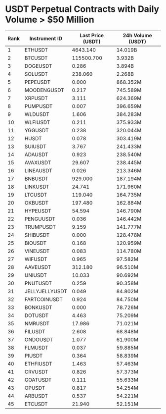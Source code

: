 # USDT Perpetual Contracts with Daily Volume > $50 Million

| Rank | Instrument ID | Last Price (USDT) | 24h Volume (USDT) |
|------|---------------|-------------------|-------------------|
| 1 | ETHUSDT | 4643.140 | 14.019B |
| 2 | BTCUSDT | 115500.700 | 3.932B |
| 3 | DOGEUSDT | 0.286 | 3.894B |
| 4 | SOLUSDT | 238.060 | 2.268B |
| 5 | PEPEUSDT | 0.000 | 868.352M |
| 6 | MOODENGUSDT | 0.217 | 745.589M |
| 7 | XRPUSDT | 3.111 | 624.369M |
| 8 | PUMPUSDT | 0.007 | 396.659M |
| 9 | WLDUSDT | 1.606 | 384.283M |
| 10 | WLFIUSDT | 0.211 | 375.933M |
| 11 | YGGUSDT | 0.238 | 320.044M |
| 12 | HUSDT | 0.078 | 303.419M |
| 13 | SUIUSDT | 3.767 | 241.433M |
| 14 | ADAUSDT | 0.923 | 238.540M |
| 15 | AVAXUSDT | 29.607 | 238.445M |
| 16 | LINEAUSDT | 0.026 | 213.346M |
| 17 | BNBUSDT | 929.000 | 187.194M |
| 18 | LINKUSDT | 24.741 | 171.960M |
| 19 | LTCUSDT | 119.040 | 164.735M |
| 20 | OKBUSDT | 197.480 | 162.884M |
| 21 | HYPEUSDT | 54.594 | 146.790M |
| 22 | PENGUUSDT | 0.036 | 146.442M |
| 23 | TRUMPUSDT | 9.159 | 141.777M |
| 24 | SHIBUSDT | 0.000 | 128.478M |
| 25 | BIOUSDT | 0.168 | 120.959M |
| 26 | VINEUSDT | 0.083 | 114.780M |
| 27 | WIFUSDT | 0.965 | 97.582M |
| 28 | AAVEUSDT | 312.180 | 96.510M |
| 29 | UNIUSDT | 10.033 | 90.692M |
| 30 | PNUTUSDT | 0.259 | 90.358M |
| 31 | JELLYJELLYUSDT | 0.049 | 84.802M |
| 32 | FARTCOINUSDT | 0.924 | 84.750M |
| 33 | BONKUSDT | 0.000 | 78.726M |
| 34 | DOTUSDT | 4.463 | 75.209M |
| 35 | NMRUSDT | 17.986 | 71.021M |
| 36 | FILUSDT | 2.608 | 68.848M |
| 37 | ONDOUSDT | 1.077 | 61.900M |
| 38 | FLMUSDT | 0.037 | 59.885M |
| 39 | PIUSDT | 0.364 | 58.839M |
| 40 | ETHFIUSDT | 1.463 | 57.463M |
| 41 | CRVUSDT | 0.826 | 57.373M |
| 42 | GOATUSDT | 0.111 | 55.633M |
| 43 | OPUSDT | 0.817 | 54.254M |
| 44 | ARBUSDT | 0.537 | 54.221M |
| 45 | ETCUSDT | 21.940 | 52.151M |
